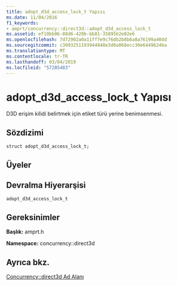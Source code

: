 ```yaml
---
title: adopt_d3d_access_lock_t Yapısı
ms.date: 11/04/2016
f1_keywords:
- amprt/concurrency::direct3d::adopt_d3d_access_lock_t
ms.assetid: ef10bb06-88d6-420b-bb81-35895b2e02e6
ms.openlocfilehash: 7d72902a0a11ff7e9c76db2b8b6a8a76199a40dd
ms.sourcegitcommit: c3093251193944840e3d0a068ecc30e6449624ba
ms.translationtype: MT
ms.contentlocale: tr-TR
ms.lasthandoff: 03/04/2019
ms.locfileid: "57285483"
---
```

# <a name="adoptd3daccesslockt-structure"></a>adopt_d3d_access_lock_t Yapısı

D3D erişim kilidi belirtmek için etiket türü yerine benimsenmesi.

## <a name="syntax"></a>Sözdizimi

```
struct adopt_d3d_access_lock_t;
```

## <a name="members"></a>Üyeler

## <a name="inheritance-hierarchy"></a>Devralma Hiyerarşisi

`adopt_d3d_access_lock_t`

## <a name="requirements"></a>Gereksinimler

**Başlık:** amprt.h

**Namespace:** concurrency::direct3d

## <a name="see-also"></a>Ayrıca bkz.

[Concurrency::direct3d Ad Alanı](concurrency-direct3d-namespace.md)

